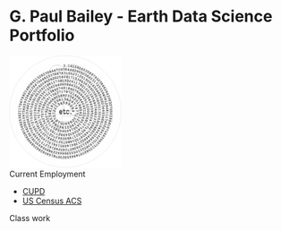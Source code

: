 # G. Paul Bailey - Earth Data Science Portfolio
 <img src="https://github.com/gpb3037/gpb3037.github.io/blob/main/img/gpb-pi-777wm.jpg" alt="piFspiral" width="200" height="200" > 
<div>
 Current Employment
  <ul>
    <li><a href="https://www.colorado.edu/police/" target="_blank">CUPD</a></li>
    <li><a href="https://www.census.gov/programs-surveys/acs/" target="_blank">US Census ACS</a></li>
  </ul>
</div>
Class work

